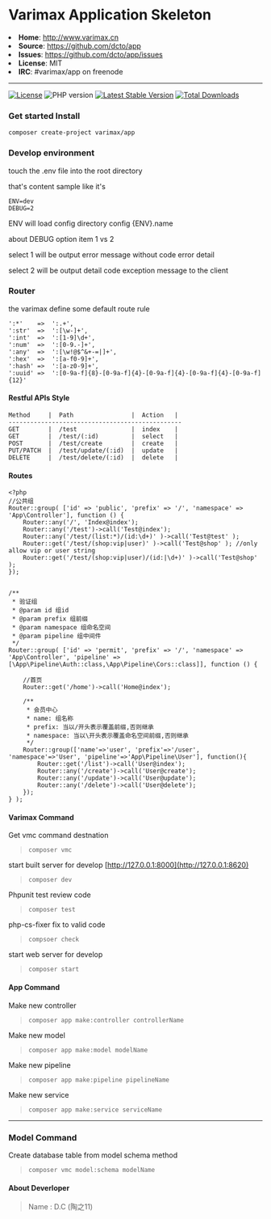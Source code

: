 # Varimax Application Skeleton

<li><strong>Home</strong>: <a href="http://www.varimax.cn">http://www.varimax.cn</a>
<li><strong>Source</strong>: <a href="https://github.com/dcto/app">https://github.com/dcto/app</a>
<li><strong>Issues</strong>: <a href="https://github.com/dcto/app/issues">https://github.com/dcto/app/issues</a>
<li><strong>License</strong>: MIT
<li><strong>IRC</strong>: #varimax/app on freenode

___

 <a href="https://packagist.org/packages/varimax/app"><img src="https://img.shields.io/packagist/l/varimax/app" alt="License"></a> <img src="https://img.shields.io/packagist/php-v/varimax/app" alt="PHP version"> <a href="https://packagist.org/packages/varimax/app"><img src="https://img.shields.io/github/v/release/dcto/app" alt="Latest Stable Version"></a>  <a href="https://packagist.org/packages/varimax/app"><img src="https://img.shields.io/packagist/dt/varimax/app" alt="Total Downloads"></a>

### Get started Install

```
composer create-project varimax/app
```

### Develop environment

touch the .env file into the root directory

that's content sample like it's

```
ENV=dev
DEBUG=2
```

ENV will load config directory config {ENV}.name

about DEBUG option item 1 vs 2

select 1 will be output error message without code error detail

select 2 will be output detail code exception message to the client

### Router

the varimax define some default route rule

```
':*'    =>  ':.+',
':str'  =>  ':[\w-]+',
':int'  =>  ':[1-9]\d+',
':num'  =>  ':[0-9.-]+',
':any'  =>  ':[\w!@$^&+-=|]+',
':hex'  =>  ':[a-f0-9]+',
':hash' =>  ':[a-z0-9]+',
':uuid' =>  ':[0-9a-f]{8}-[0-9a-f]{4}-[0-9a-f]{4}-[0-9a-f]{4}-[0-9a-f]{12}'
```

#### Restful APIs Style

```
Method     |  Path                |  Action   |
------------------------------------------------
GET        |  /test               |  index    |
GET        |  /test/(:id)         |  select   |
POST       |  /test/create        |  create   |
PUT/PATCH  |  /test/update/(:id)  |  update   |
DELETE     |  /test/delete/(:id)  |  delete   |
```

#### Routes

```
<?php
//公共组
Router::group( ['id' => 'public', 'prefix' => '/', 'namespace' => 'App\Controller'], function () {  
    Router::any('/', 'Index@index');
    Router::any('/test')->call('Test@index');
    Router::any('/test/(list:*)/(id:\d+)' )->call('Test@test' );
    Router::get('/test/(shop:vip|user)' )->call('Test@shop' ); //only allow vip or user string
    Router::get('/test/(shop:vip|user)/(id:|\d+)' )->call('Test@shop' );
});


/**
 * 验证组
 * @param id 组id
 * @param prefix 组前缀
 * @param namespace 组命名空间
 * @param pipeline 组中间件
 */
Router::group( ['id' => 'permit', 'prefix' => '/', 'namespace' => 'App\Controller', 'pipeline' => [\App\Pipeline\Auth::class,\App\Pipeline\Cors::class]], function () {    
   
    //首页
    Router::get('/home')->call('Home@index');
    
    /**
     * 会员中心
     * name: 组名称
     * prefix: 当以/开头表示覆盖前缀,否则继承
     * namespace: 当以\开头表示覆盖命名空间前缀,否则继承
     */
    Router::group(['name'=>'user', 'prefix'=>'/user', 'namespace'=>'User', 'pipeline'=>'App\Pipeline\User'], function(){
        Router::get('/list')->call('User@index');
        Router::any('/create')->call('User@create');
        Router::any('/update')->call('User@update');
        Router::any('/delete')->call('User@delete');
    });
} ); 
```

#### Varimax Command
Get vmc command destnation
> `composer vmc` 

start built server for develop [http://127.0.0.1:8000](http://127.0.0.1:8620)
> `composer dev`   

 Phpunit test review code
> `composer test`

php-cs-fixer fix to valid code
> `compsoer check` 

start web server for develop
> `composer start`  



#### App Command

Make new controller
> `composer app make:controller controllerName`

Make new model
> `composer app make:model modelName` 

Make new pipeline
> `composer app make:pipeline pipelineName`

Make new service
> `composer app make:service serviceName`
---
### Model Command

Create database table from model schema method
>`composer vmc model:schema modelName`



#### About Deverloper

> Name : D.C (陶之11)
